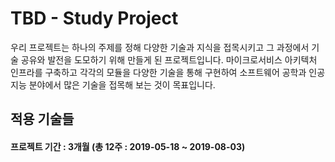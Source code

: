 TBD - Study Project
==========
우리 프로젝트는 하나의 주제를 정해 다양한 기술과 지식을 접목시키고 그 과정에서 기술 공유와 발전을 도모하기 위해 만들게 된 프로젝트입니다. 마이크로서비스 아키텍처 인프라를 구축하고 각각의 모듈을 다양한 기술을 통해 구현하여 소프트웨어 공학과 인공지능 분야에서 많은 기술을 접목해 보는 것이 목표입니다.


## 적용 기술들 


#### 프로젝트 기간 : 3개월 (총 12주 : 2019-05-18 ~ 2019-08-03)
